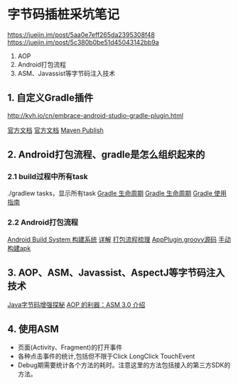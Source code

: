 # 字节码插桩采坑笔记

https://juejin.im/post/5aa0e7eff265da2395308f48
https://juejin.im/post/5c380b0be51d45043142bb9a


1. AOP
2. Android打包流程
3. ASM、Javassist等字节码注入技术

## 1. 自定义Gradle插件
http://kvh.io/cn/embrace-android-studio-gradle-plugin.html

[官方文档](https://gradle.org/guides/?q=Plugin%20Development)
[官方文档](https://docs.gradle.org/current/userguide/custom_plugins.html)
[Maven Publish](https://docs.gradle.org/current/userguide/publishing_maven.html#publishing_maven)

## 2. Android打包流程、gradle是怎么组织起来的

### 2.1 build过程中所有task
./gradlew tasks，显示所有task
[Gradle 生命周期](https://www.heqiangfly.com/2016/03/18/development-tool-gradle-lifecycle/)
[Gradle 生命周期](https://juejin.im/post/5afec54951882542715001f2)
[Gradle 使用指南](https://www.heqiangfly.com/categories/Gradle/)

### 2.2 Android打包流程
[Android Build System 构建系统](https://blog.csdn.net/u014099894/article/details/51072084)
[详解](https://www.jianshu.com/p/019c735050e0)
[打包流程梳理](http://mouxuejie.com/blog/2016-08-04/build-and-package-flow-introduction/)
[AppPlugin.groovy源码](https://android.googlesource.com/platform/tools/build/+/master/gradle/src/main/groovy/com/android/build/gradle/AppPlugin.groovy?autodive=0%2F%2F%2F)
[手动构建apk](https://www.jianshu.com/p/5a126550920f)

## 3. AOP、ASM、Javassist、AspectJ等字节码注入技术
[Java字节码增强探秘](https://mp.weixin.qq.com/s/CH9D-E7fxuu462Q2S3t0AA)
[AOP 的利器：ASM 3.0 介绍](https://www.ibm.com/developerworks/cn/java/j-lo-asm30/)

## 4. 使用ASM
- 页面(Activity、Fragment)的打开事件
- 各种点击事件的统计,包括但不限于Click LongClick TouchEvent
- Debug期需要统计各个方法的耗时。注意这里的方法包括接入的第三方SDK的方法。

